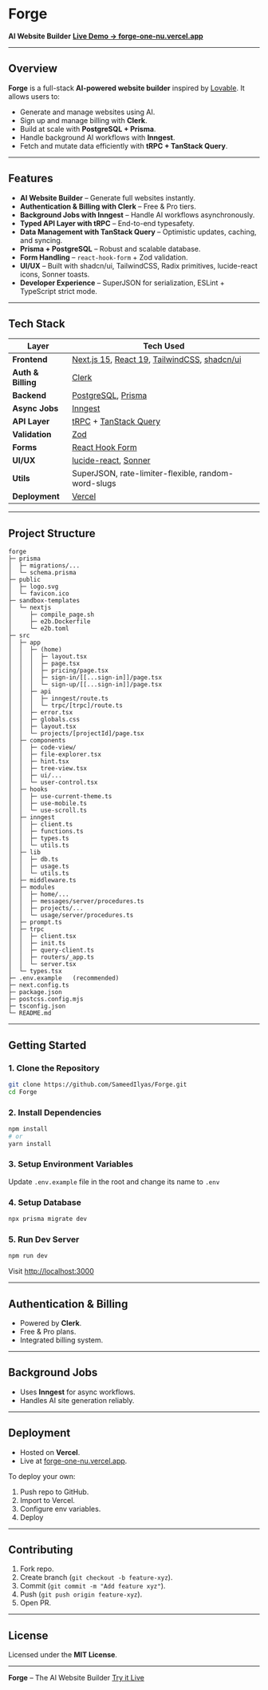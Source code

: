 # Forge

**AI Website Builder**
[**Live Demo → forge-one-nu.vercel.app**](https://forge-one-nu.vercel.app/)

---

## Overview

**Forge** is a full-stack **AI-powered website builder** inspired by [Lovable](https://lovable.dev).
It allows users to:

* Generate and manage websites using AI.
* Sign up and manage billing with **Clerk**.
* Build at scale with **PostgreSQL + Prisma**.
* Handle background AI workflows with **Inngest**.
* Fetch and mutate data efficiently with **tRPC + TanStack Query**.

---

## Features

* **AI Website Builder** – Generate full websites instantly.
* **Authentication & Billing with Clerk** – Free & Pro tiers.
* **Background Jobs with Inngest** – Handle AI workflows asynchronously.
* **Typed API Layer with tRPC** – End-to-end typesafety.
* **Data Management with TanStack Query** – Optimistic updates, caching, and syncing.
* **Prisma + PostgreSQL** – Robust and scalable database.
* **Form Handling** – `react-hook-form` + Zod validation.
* **UI/UX** – Built with shadcn/ui, TailwindCSS, Radix primitives, lucide-react icons, Sonner toasts.
* **Developer Experience** – SuperJSON for serialization, ESLint + TypeScript strict mode.

---

## Tech Stack

| Layer              | Tech Used                                                                                                                                       |
| ------------------ | ----------------------------------------------------------------------------------------------------------------------------------------------- |
| **Frontend**       | [Next.js 15](https://nextjs.org/), [React 19](https://react.dev/), [TailwindCSS](https://tailwindcss.com/), [shadcn/ui](https://ui.shadcn.com/) |
| **Auth & Billing** | [Clerk](https://clerk.com/)                                                                                                                     |
| **Backend**        | [PostgreSQL](https://www.postgresql.org/), [Prisma](https://www.prisma.io/)                                                                     |
| **Async Jobs**     | [Inngest](https://www.inngest.com/)                                                                                                             |
| **API Layer**      | [tRPC](https://trpc.io/) + [TanStack Query](https://tanstack.com/query/latest)                                                                  |
| **Validation**     | [Zod](https://zod.dev/)                                                                                                                         |
| **Forms**          | [React Hook Form](https://react-hook-form.com/)                                                                                                 |
| **UI/UX**          | [lucide-react](https://lucide.dev/), [Sonner](https://sonner.emilkowal.ski/)                                                  |
| **Utils**          | SuperJSON, rate-limiter-flexible, random-word-slugs                                                                                             |
| **Deployment**     | [Vercel](https://vercel.com/)                                                                                                                   |

---

## Project Structure

```
forge
├─ prisma
│  ├─ migrations/...
│  └─ schema.prisma
├─ public
│  ├─ logo.svg
│  └─ favicon.ico
├─ sandbox-templates
│  └─ nextjs
│     ├─ compile_page.sh
│     ├─ e2b.Dockerfile
│     └─ e2b.toml
├─ src
│  ├─ app
│  │  ├─ (home)
│  │  │  ├─ layout.tsx
│  │  │  ├─ page.tsx
│  │  │  ├─ pricing/page.tsx
│  │  │  ├─ sign-in/[[...sign-in]]/page.tsx
│  │  │  └─ sign-up/[[...sign-in]]/page.tsx
│  │  ├─ api
│  │  │  ├─ inngest/route.ts
│  │  │  └─ trpc/[trpc]/route.ts
│  │  ├─ error.tsx
│  │  ├─ globals.css
│  │  ├─ layout.tsx
│  │  └─ projects/[projectId]/page.tsx
│  ├─ components
│  │  ├─ code-view/
│  │  ├─ file-explorer.tsx
│  │  ├─ hint.tsx
│  │  ├─ tree-view.tsx
│  │  ├─ ui/...
│  │  └─ user-control.tsx
│  ├─ hooks
│  │  ├─ use-current-theme.ts
│  │  ├─ use-mobile.ts
│  │  └─ use-scroll.ts
│  ├─ inngest
│  │  ├─ client.ts
│  │  ├─ functions.ts
│  │  ├─ types.ts
│  │  └─ utils.ts
│  ├─ lib
│  │  ├─ db.ts
│  │  ├─ usage.ts
│  │  └─ utils.ts
│  ├─ middleware.ts
│  ├─ modules
│  │  ├─ home/...
│  │  ├─ messages/server/procedures.ts
│  │  ├─ projects/...
│  │  └─ usage/server/procedures.ts
│  ├─ prompt.ts
│  ├─ trpc
│  │  ├─ client.tsx
│  │  ├─ init.ts
│  │  ├─ query-client.ts
│  │  ├─ routers/_app.ts
│  │  └─ server.tsx
│  └─ types.tsx
├─ .env.example   (recommended)
├─ next.config.ts
├─ package.json
├─ postcss.config.mjs
├─ tsconfig.json
└─ README.md
```

---

## Getting Started

### 1. Clone the Repository

```bash
git clone https://github.com/SameedIlyas/Forge.git
cd Forge
```

### 2. Install Dependencies

```bash
npm install
# or
yarn install
```

### 3. Setup Environment Variables

Update `.env.example` file in the root and change its name to `.env`

### 4. Setup Database

```bash
npx prisma migrate dev
```

### 5. Run Dev Server

```bash
npm run dev
```

Visit [http://localhost:3000](http://localhost:3000)

---

## Authentication & Billing

* Powered by **Clerk**.
* Free & Pro plans.
* Integrated billing system.

---

## Background Jobs

* Uses **Inngest** for async workflows.
* Handles AI site generation reliably.

---

## Deployment

* Hosted on **Vercel**.
* Live at [forge-one-nu.vercel.app](https://forge-one-nu.vercel.app/).

To deploy your own:

1. Push repo to GitHub.
2. Import to Vercel.
3. Configure env variables.
4. Deploy

---

## Contributing

1. Fork repo.
2. Create branch (`git checkout -b feature-xyz`).
3. Commit (`git commit -m "Add feature xyz"`).
4. Push (`git push origin feature-xyz`).
5. Open PR.

---

## License

Licensed under the **MIT License**.

---

**Forge** – The AI Website Builder
[Try it Live](https://forge-one-nu.vercel.app/)

